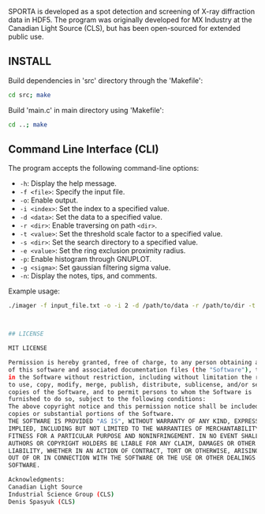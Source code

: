 SPORTA is developed as a spot detection and screening of X-ray diffraction data in HDF5. The program was originally developed for MX Industry at the Canadian Light Source (CLS), but has been open-sourced for extended public use.

## INSTALL

Build dependencies in 'src' directory through the 'Makefile':
```bash
cd src; make
```
Build 'main.c' in main directory using 'Makefile':
```bash
cd ..; make
```

## Command Line Interface (CLI)

The program accepts the following command-line options:

- `-h`: Display the help message.
- `-f <file>`: Specify the input file.
- `-o`: Enable output.
- `-i <index>`: Set the index to a specified value.
- `-d <data>`: Set the data to a specified value.
- `-r <dir>`: Enable traversing on path `<dir>`.
- `-t <value>`: Set the threshold scale factor to a specified value.
- `-s <dir>`: Set the search directory to a specified value.
- `-e <value>`: Set the ring exclusion proximity radius.
- `-p`: Enable histogram through GNUPLOT.
- `-g <sigma>`: Set gaussian filtering sigma value.
- `-n`: Display the notes, tips, and comments.

Example usage:

```bash
./imager -f input_file.txt -o -i 2 -d /path/to/data -r /path/to/dir -t 8 -s /search/dir -e 1.5 -p -g 0.5 -n



## LICENSE

MIT LICENSE

Permission is hereby granted, free of charge, to any person obtaining a copy
of this software and associated documentation files (the "Software"), to deal
in the Software without restriction, including without limitation the rights
to use, copy, modify, merge, publish, distribute, sublicense, and/or sell
copies of the Software, and to permit persons to whom the Software is
furnished to do so, subject to the following conditions:
The above copyright notice and this permission notice shall be included in all
copies or substantial portions of the Software.
THE SOFTWARE IS PROVIDED "AS IS", WITHOUT WARRANTY OF ANY KIND, EXPRESS OR
IMPLIED, INCLUDING BUT NOT LIMITED TO THE WARRANTIES OF MERCHANTABILITY,
FITNESS FOR A PARTICULAR PURPOSE AND NONINFRINGEMENT. IN NO EVENT SHALL THE
AUTHORS OR COPYRIGHT HOLDERS BE LIABLE FOR ANY CLAIM, DAMAGES OR OTHER
LIABILITY, WHETHER IN AN ACTION OF CONTRACT, TORT OR OTHERWISE, ARISING FROM,
OUT OF OR IN CONNECTION WITH THE SOFTWARE OR THE USE OR OTHER DEALINGS IN THE
SOFTWARE.

Acknowledgments:
Canadian Light Source 
Industrial Science Group (CLS)
Denis Spasyuk (CLS)
